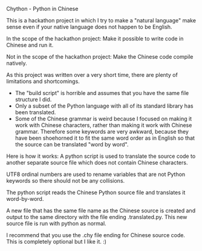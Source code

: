 Chython - Python in Chinese

This is a hackathon project in which I try to make a "natural language" make sense even if your native language does not happen to be English.

In the scope of the hackathon project:
    Make it possible to write code in Chinese and run it.

Not in the scope of the hackathon project:
    Make the Chinese code compile natively.

As this project was written over a very short time, there are plenty of limitations and shortcomings.

- The "build script" is horrible and assumes that you have the same file structure I did.
- Only a subset of the Python language with all of its standard library has been translated.
- Some of the Chinese grammar is weird because I focused on making it work with Chinese characters, rather than making it work with Chinese grammar. Therefore some keywords are very awkward, because they have been shoehorned it to fit the same word order as in English so that the source can be translated "word by word". 

Here is how it works:
A python script is used to translate the source code to another separate source file which does not contain Chinese characters.

UTF8 ordinal numbers are used to rename variables that are not Python keywords so there should not be any collisions.

The python script reads the Chinese Python source file and translates it word-by-word.

A new file that has the same file name as the Chinese source is created and output to the same directory with the file ending .translated.py. This new source file is run with python as normal.

I recommend that you use the .chy file ending for Chinese source code. This is completely optional but I like it. :)